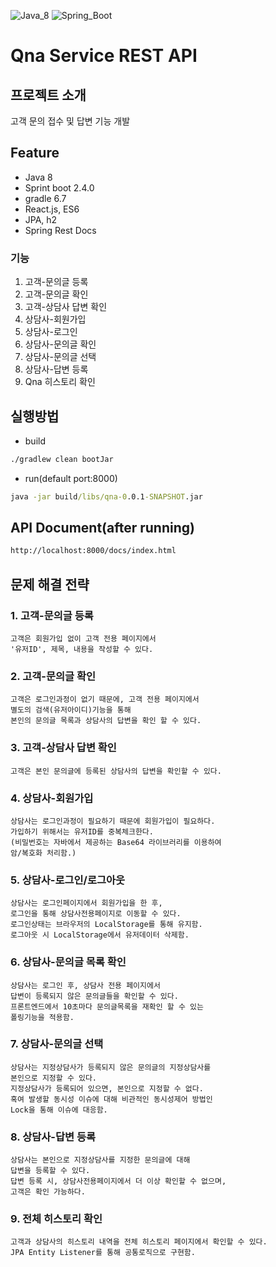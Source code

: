 ![Java_8](https://img.shields.io/badge/java-v1.8-red?logo=java)
![Spring_Boot](https://img.shields.io/badge/Spring_Boot-v2.4.0-green.svg?logo=spring)

# Qna Service REST API


## 프로젝트 소개
고객 문의 접수 및 답변 기능 개발

## Feature
* Java 8
* Sprint boot 2.4.0
* gradle 6.7
* React.js, ES6
* JPA, h2
* Spring Rest Docs

### 기능
1. 고객-문의글 등록
2. 고객-문의글 확인
3. 고객-상담사 답변 확인
4. 상담사-회원가입
5. 상담사-로그인
6. 상담사-문의글 확인
7. 상담사-문의글 선택
8. 상담사-답변 등록
9. Qna 히스토리 확인

## 실행방법
* build
```cmd
./gradlew clean bootJar
```
* run(default port:8000)
```cmd
java -jar build/libs/qna-0.0.1-SNAPSHOT.jar
```

## API Document(after running)
```cmd
http://localhost:8000/docs/index.html
```

## 문제 해결 전략
### 1. 고객-문의글 등록
```
고객은 회원가입 없이 고객 전용 페이지에서
'유저ID', 제목, 내용을 작성할 수 있다.
```
### 2. 고객-문의글 확인
```
고객은 로그인과정이 없기 때문에, 고객 전용 페이지에서
별도의 검색(유저아이디)기능을 통해 
본인의 문의글 목록과 상담사의 답변을 확인 할 수 있다.
```
### 3. 고객-상담사 답변 확인
```
고객은 본인 문의글에 등록된 상담사의 답변을 확인할 수 있다.
```
### 4. 상담사-회원가입
```
상담사는 로그인과정이 필요하기 때문에 회원가입이 필요하다.
가입하기 위해서는 유저ID를 중복체크한다.
(비밀번호는 자바에서 제공하는 Base64 라이브러리를 이용하여
암/복호화 처리함.)
```
### 5. 상담사-로그인/로그아웃
```
상담사는 로그인페이지에서 회원가입을 한 후,
로그인을 통해 상담사전용페이지로 이동할 수 있다.
로그인상태는 브라우저의 LocalStorage를 통해 유지함.
로그아웃 시 LocalStorage에서 유저데이터 삭제함.
```
### 6. 상담사-문의글 목록 확인
```
상담사는 로그인 후, 상담사 전용 페이지에서 
답변이 등록되지 않은 문의글들을 확인할 수 있다.
프론트엔드에서 10초마다 문의글목록을 재확인 할 수 있는 
폴링기능을 적용함.
```
### 7. 상담사-문의글 선택
```
상담사는 지정상담사가 등록되지 않은 문의글의 지정상담사를
본인으로 지정할 수 있다.
지정상담사가 등록되어 있으면, 본인으로 지정할 수 없다.
혹여 발생할 동시성 이슈에 대해 비관적인 동시성제어 방법인
Lock을 통해 이슈에 대응함.
```
### 8. 상담사-답변 등록
```
상담사는 본인으로 지정상담사를 지정한 문의글에 대해
답변을 등록할 수 있다.
답변 등록 시, 상담사전용페이지에서 더 이상 확인할 수 없으며,
고객은 확인 가능하다.
```
### 9. 전체 히스토리 확인
```
고객과 상담사의 히스토리 내역을 전체 히스토리 페이지에서 확인할 수 있다.
JPA Entity Listener를 통해 공통로직으로 구현함.
```

